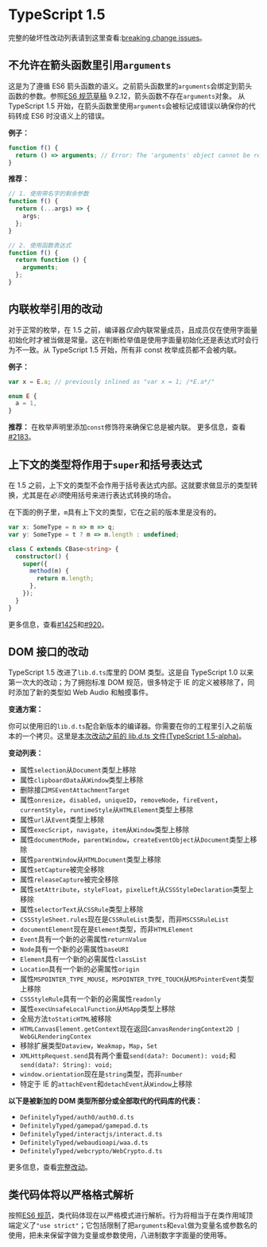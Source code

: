 # TypeScript 1.5

完整的破坏性改动列表请到这里查看:[breaking change issues](https://github.com/Microsoft/TypeScript/issues?q=is%3Aissue+milestone%3A%22TypeScript+1.5%22+label%3A%22breaking+change%22)。

## 不允许在箭头函数里引用`arguments`

这是为了遵循 ES6 箭头函数的语义。之前箭头函数里的`arguments`会绑定到箭头函数的参数。参照[ES6 规范草稿](http://wiki.ecmascript.org/doku.php?id=harmony:specification_drafts) 9.2.12，箭头函数不存在`arguments`对象。 从 TypeScript 1.5 开始，在箭头函数里使用`arguments`会被标记成错误以确保你的代码转成 ES6 时没语义上的错误。

**例子：**

```typescript
function f() {
  return () => arguments; // Error: The 'arguments' object cannot be referenced in an arrow function.
}
```

**推荐：**

```typescript
// 1. 使用带名字的剩余参数
function f() {
  return (...args) => {
    args;
  };
}

// 2. 使用函数表达式
function f() {
  return function () {
    arguments;
  };
}
```

## 内联枚举引用的改动

对于正常的枚举，在 1.5 之前，编译器*仅会*内联常量成员，且成员仅在使用字面量初始化时才被当做是常量。这在判断检举值是使用字面量初始化还是表达式时会行为不一致。从 TypeScript 1.5 开始，所有非 const 枚举成员都不会被内联。

**例子：**

```typescript
var x = E.a; // previously inlined as "var x = 1; /*E.a*/"

enum E {
  a = 1,
}
```

**推荐：** 在枚举声明里添加`const`修饰符来确保它总是被内联。 更多信息，查看[\#2183](https://github.com/Microsoft/TypeScript/issues/2183)。

## 上下文的类型将作用于`super`和括号表达式

在 1.5 之前，上下文的类型不会作用于括号表达式内部。这就要求做显示的类型转换，尤其是在*必须*使用括号来进行表达式转换的场合。

在下面的例子里，`m`具有上下文的类型，它在之前的版本里是没有的。

```typescript
var x: SomeType = n => m => q;
var y: SomeType = t ? m => m.length : undefined;

class C extends CBase<string> {
  constructor() {
    super({
      method(m) {
        return m.length;
      },
    });
  }
}
```

更多信息，查看[\#1425](https://github.com/Microsoft/TypeScript/issues/1425)和[\#920](https://github.com/Microsoft/TypeScript/issues/920)。

## DOM 接口的改动

TypeScript 1.5 改进了`lib.d.ts`库里的 DOM 类型。这是自 TypeScript 1.0 以来第一次大的改动；为了拥抱标准 DOM 规范，很多特定于 IE 的定义被移除了，同时添加了新的类型如 Web Audio 和触摸事件。

**变通方案：**

你可以使用旧的`lib.d.ts`配合新版本的编译器。你需要在你的工程里引入之前版本的一个拷贝。这里是[本次改动之前的 lib.d.ts 文件\(TypeScript 1.5-alpha\)](https://github.com/Microsoft/TypeScript/blob/v1.5.0-alpha/bin/lib.d.ts)。

**变动列表：**

- 属性`selection`从`Document`类型上移除
- 属性`clipboardData`从`Window`类型上移除
- 删除接口`MSEventAttachmentTarget`
- 属性`onresize`，`disabled`，`uniqueID`，`removeNode`，`fireEvent`，`currentStyle`，`runtimeStyle`从`HTMLElement`类型上移除
- 属性`url`从`Event`类型上移除
- 属性`execScript`，`navigate`，`item`从`Window`类型上移除
- 属性`documentMode`，`parentWindow`，`createEventObject`从`Document`类型上移除
- 属性`parentWindow`从`HTMLDocument`类型上移除
- 属性`setCapture`被完全移除
- 属性`releaseCapture`被完全移除
- 属性`setAttribute`，`styleFloat`，`pixelLeft`从`CSSStyleDeclaration`类型上移除
- 属性`selectorText`从`CSSRule`类型上移除
- `CSSStyleSheet.rules`现在是`CSSRuleList`类型，而非`MSCSSRuleList`
- `documentElement`现在是`Element`类型，而非`HTMLElement`
- `Event`具有一个新的必需属性`returnValue`
- `Node`具有一个新的必需属性`baseURI`
- `Element`具有一个新的必需属性`classList`
- `Location`具有一个新的必需属性`origin`
- 属性`MSPOINTER_TYPE_MOUSE`，`MSPOINTER_TYPE_TOUCH`从`MSPointerEvent`类型上移除
- `CSSStyleRule`具有一个新的必需属性`readonly`
- 属性`execUnsafeLocalFunction`从`MSApp`类型上移除
- 全局方法`toStaticHTML`被移除
- `HTMLCanvasElement.getContext`现在返回`CanvasRenderingContext2D | WebGLRenderingContex`
- 移除扩展类型`Dataview`，`Weakmap`，`Map`，`Set`
- `XMLHttpRequest.send`具有两个重载`send(data?: Document): void;`和`send(data?: String): void;`
- `window.orientation`现在是`string`类型，而非`number`
- 特定于 IE 的`attachEvent`和`detachEvent`从`Window`上移除

**以下是被新加的 DOM 类型所部分或全部取代的代码库的代表：**

- `DefinitelyTyped/auth0/auth0.d.ts`
- `DefinitelyTyped/gamepad/gamepad.d.ts`
- `DefinitelyTyped/interactjs/interact.d.ts`
- `DefinitelyTyped/webaudioapi/waa.d.ts`
- `DefinitelyTyped/webcrypto/WebCrypto.d.ts`

更多信息，查看[完整改动](https://github.com/Microsoft/TypeScript/pull/2739)。

## 类代码体将以严格格式解析

按照[ES6 规范](http://www.ecma-international.org/ecma-262/6.0/#sec-strict-mode-code)，类代码体现在以严格模式进行解析。行为将相当于在类作用域顶端定义了`"use strict"`；它包括限制了把`arguments`和`eval`做为变量名或参数名的使用，把未来保留字做为变量或参数使用，八进制数字字面量的使用等。
